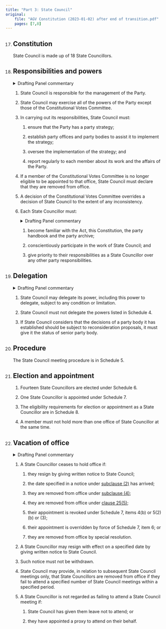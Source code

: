 ```yaml
---
title: "Part 3: State Council"
original:
    file: "AGV Constitution (2023-01-02) after end of transition.pdf"
    pages: [7,8]
---
```


17. ## Constitution

    State Council is made up of 18 State Councillors.

18. ## Responsibilities and powers

    <details><summary>Drafting Panel commentary</summary>
    Clause 18 sets out the general powers of State Council. State Council must ensure that
    the party has a party strategy and must establish party bodies and offices to assist it to
    implement that strategy (clause 18(3)).
    </details>

    1.  State Council is responsible for the management of the Party.

    2.  State Council may exercise all of the powers of the Party except
        those of the Constitutional Votes Committee.

    3.  In carrying out its responsibilities, State Council must:

        <subclause-letters>

        1.  ensure that the Party has a party strategy;

        2.  establish party offices and party bodies to assist it to
            implement the strategy;

        3.  oversee the implementation of the strategy; and

        4.  report regularly to each member about its work and the
            affairs of the Party.

        </subclause-letters>

    4.  If a member of the Constitutional Votes Committee is no longer
        eligible to be appointed to that office, State Council must
        declare that they are removed from office.

    5.  A decision of the Constitutional Votes Committee overrides a
        decision of State Council to the extent of any inconsistency.

    6.  Each State Councillor must:

        <details><summary>Drafting Panel commentary</summary>
        Clause 18(6) requires State Councillors to make themselves aware of the requirements
        of party governance and to prioritise their State Council work over other party
        responsibilities.
        </details>

        <subclause-letters>

        1.  become familiar with the Act, this Constitution, the party
            handbook and the party archive;

        2.  conscientiously participate in the work of State Council;
            and

        3.  give priority to their responsibilities as a State
            Councillor over any other party responsibilities.

        </subclause-letters>

19. ## Delegation

    <details><summary>Drafting Panel commentary</summary>
    Clause 19 makes clear that State Council can delegate its powers to other bodies; for
    example, to an election campaign management committee. However, [Schedule 4](./schedule-04-powers-state-council-must-not-delegate.md) sets
    out a range of fundamental decisions that State Council cannot delegate.
    </details>

    1.  State Council may delegate its power, including this power to
        delegate, subject to any condition or limitation.

    2.  State Council must not delegate the powers listed in Schedule 4.

    3.  If State Council considers that the decisions of a party body it
        has established should be subject to reconsideration proposals,
        it must give it the status of senior party body.

20. ## Procedure

    The State Council meeting procedure is in Schedule 5.

21. ## Election and appointment

    1.  Fourteen State Councillors are elected under Schedule 6.

    2. One State Councillor is appointed under Schedule 7.

    3.  The eligibility requirements for election or appointment as a State Councillor
        are in Schedule 8.

    4.  A member must not hold more than one office of State Councillor at the same time.

22. ## Vacation of office

    <details><summary>Drafting Panel commentary</summary>
    Clause 22 sets out how a State Councillor ceases to hold office.
    </details>

    1.  A State Councillor ceases to hold office if:

        <subclause-letters>

        1.  they resign by giving written notice to State Council;

        2.  the date specified in a notice under [subclause (2)](#22.2) has
            arrived;

        3.  they are removed from office under [subclause (4)](#22.4);

        4.  they are removed from office under [clause 25(5)](./04-constitutional-votes-committee.md#25.5);

        5.  their appointment is revoked under Schedule 7, items 4(b) or 5(2)(b) or (3);

        6.  their appointment is overridden by force of Schedule 7, item 6; or

        7.  they are removed from office by special resolution.

        </subclause-letters>

    2.  A State Councillor may resign with effect on a specified date by
        giving written notice to State Council.

    3.  Such notice must not be withdrawn.

    4.  State Council may provide, in relation to subsequent State
        Council meetings only, that State Councillors are removed from
        office if they fail to attend a specified number of State
        Council meetings within a specified period.

    5.  A State Councillor is not regarded as failing to attend a State
        Council meeting if:

        <subclause-letters>

        1.  State Council has given them leave not to attend; or

        2.  they have appointed a proxy to attend on their behalf.

        </subclause-letters>



